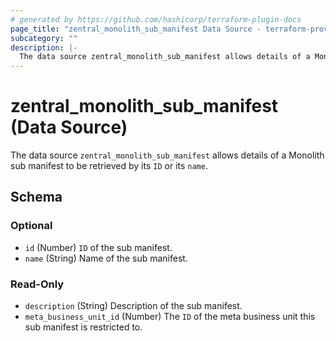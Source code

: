 ```yaml
---
# generated by https://github.com/hashicorp/terraform-plugin-docs
page_title: "zentral_monolith_sub_manifest Data Source - terraform-provider-zentral"
subcategory: ""
description: |-
  The data source zentral_monolith_sub_manifest allows details of a Monolith sub manifest to be retrieved by its ID or its name.
---
```


# zentral_monolith_sub_manifest (Data Source)

The data source `zentral_monolith_sub_manifest` allows details of a Monolith sub manifest to be retrieved by its `ID` or its `name`.



<!-- schema generated by tfplugindocs -->
## Schema

### Optional

- `id` (Number) `ID` of the sub manifest.
- `name` (String) Name of the sub manifest.

### Read-Only

- `description` (String) Description of the sub manifest.
- `meta_business_unit_id` (Number) The `ID` of the meta business unit this sub manifest is restricted to.
